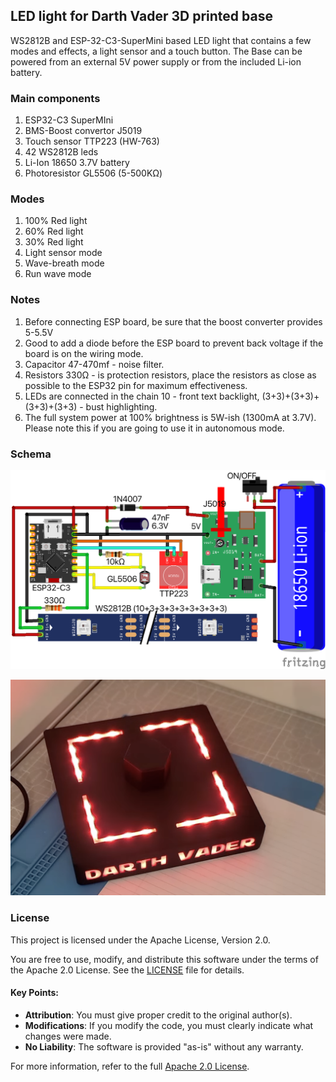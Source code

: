 ## LED light for Darth Vader 3D printed base 
WS2812B and ESP-32-C3-SuperMini based LED light that contains a few modes and effects, a light sensor and a touch button.
The Base can be powered from an external 5V power supply or from the included Li-ion battery.

### Main components
1. ESP32-C3 SuperMIni
2. BMS-Boost convertor J5019
3. Touch sensor TTP223 (HW-763)
4. 42 WS2812B leds
5. Li-Ion 18650 3.7V battery
6. Photoresistor GL5506 (5-500KΩ)

### Modes
1. 100% Red light
2. 60% Red light
3. 30% Red light
4. Light sensor mode
5. Wave-breath mode
6. Run wave mode

### Notes
1. Before connecting ESP board, be sure that the boost converter provides 5-5.5V
2. Good to add a diode before the ESP board to prevent back voltage if the board is on the wiring mode.
3. Capacitor 47-470mf - noise filter.
4. Resistors 330Ω - is protection resistors, place the resistors as close as possible to the ESP32 pin for maximum effectiveness.
5. LEDs are connected in the chain 10 - front text backlight, (3+3)+(3+3)+(3+3)+(3+3) - bust highlighting.
6. The full system power at 100% brightness is 5W-ish (1300mA at 3.7V). Please note this if you are going to use it in autonomous mode.

### Schema
![Wiring schema](schema.png)

[![Modes video](modes_preview.png)](modes.mp4)

### License

This project is licensed under the Apache License, Version 2.0.

You are free to use, modify, and distribute this software under the terms of the Apache 2.0 License. See the [LICENSE](LICENSE.txt) file for details.

#### Key Points:
- **Attribution**: You must give proper credit to the original author(s).
- **Modifications**: If you modify the code, you must clearly indicate what changes were made.
- **No Liability**: The software is provided "as-is" without any warranty.

For more information, refer to the full [Apache 2.0 License](https://www.apache.org/licenses/LICENSE-2.0).
